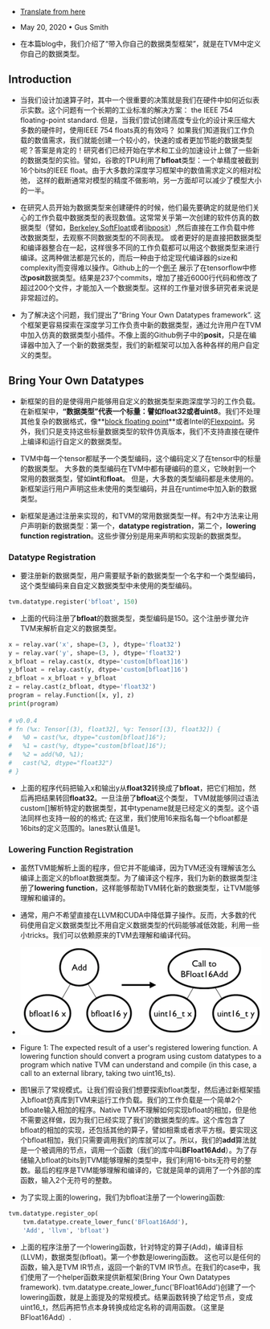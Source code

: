 - [Translate from here](https://tvm.apache.org/2020/05/20/bring-your-own-datatypes)
- May 20, 2020 • Gus Smith

- 在本篇blog中，我们介绍了“带入你自己的数据类型框架”，就是在TVM中定义你自己的数据类型。

## Introduction
- 当我们设计加速算子时，其中一个很重要的决策就是我们在硬件中如何近似表示实数。这个问题有一个长期的工业标准的解决方案： the IEEE 754 floating-point standard. 但是，当我们尝试创建高度专业化的设计来压缩大多数的硬件时，使用IEEE 754 floats真的有效吗？ 如果我们知道我们工作负载的数值需求，我们就能创建一个较小的，快速的或者更加节能的数据类型呢？答案是肯定的！研究者们已经开始在学术和工业的加速设计上做了一些新的数据类型的实验。譬如，谷歌的TPU利用了**bfloat**类型：一个单精度被截到16个bits的IEEE float。由于大多数的深度学习框架中的数值需求定义的相对松弛， 这样的截断通常对模型的精度不做影响，另一方面却可以减少了模型大小的一半。

- 在研究人员开始为数据类型来创建硬件的时候，他们最先要确定的就是他们关心的工作负载中数据类型的表现数值。这常常关乎第一次创建的软件仿真的数据类型（譬如，[Berkeley SoftFloat](http://www.jhauser.us/arithmetic/SoftFloat.html)或者[libposit](https://github.com/cjdelisle/libposit)）,然后直接在工作负载中修改数据类型，去观察不同数据类型的不同表现。 或者更好的是直接把数据类型和编译器整合在一起，这样很多不同的工作负载都可以用这个数据类型来进行编译。这两种做法都是冗长的，而后一种由于给定现代编译器的size和complexity而变得难以操作。Github上的一个[例子](https://github.com/xman/tensorflow) 展示了在tensorflow中修改**posit**数据类型。结果是237个commits，增加了接近6000行代码和修改了超过200个文件，才能加入一个数据类型。这样的工作量对很多研究者来说是非常超过的。

- 为了解决这个问题，我们提出了“Bring Your Own Datatypes framework”. 这个框架更容易探索在深度学习工作负责中新的数据类型，通过允许用户在TVM中加入仿真的数据类型小插件。不像上面的Github例子中的**posit**，只是在编译器中加入了一个新的数据类型，我们的新框架可以加入各种各样的用户自定义的类型。

## Bring Your Own Datatypes
- 新框架的目的是使得用户能够用自定义的数据类型来跑深度学习的工作负载。在新框架中，**“数据类型”**代表一个标量：譬如**float32或者uint8**。我们不处理其他复杂的数据格式，像**[block floating point](https://en.wikipedia.org/wiki/Block_floating_point)**或者Intel的[Flexpoint](https://arxiv.org/abs/1711.02213)。另外，我们只是支持这些标量数据类型的软件仿真版本，我们不支持直接在硬件上编译和运行自定义的数据类型。

- TVM中每一个tensor都赋予一个类型编码，这个编码定义了在tensor中的标量的数据类型。 大多数的类型编码在TVM中都有硬编码的意义，它映射到一个常用的数据类型，譬如**int**和**float**。 但是，大多数的类型编码都是未使用的。新框架运行用户声明这些未使用的类型编码，并且在runtime中加入新的数据类型。

- 新框架是通过注册来实现的，和TVM的常用数据类型一样。有2中方法来让用户声明新的数据类型：第一个，**datatype registration**，第二个，**lowering function registration**。这些步骤分别是用来声明和实现新的数据类型。

### Datatype Registration
- 要注册新的数据类型，用户需要赋予新的数据类型一个名字和一个类型编码， 这个类型编码来自自定义数据类型中未使用的类型编码。
``` python
tvm.datatype.register('bfloat', 150)
```
- 上面的代码注册了**bfloat**的数据类型，类型编码是150。这个注册步骤允许TVM来解析自定义的数据类型。
```python
x = relay.var('x', shape=(3, ), dtype='float32')
y = relay.var('y', shape=(3, ), dtype='float32')
x_bfloat = relay.cast(x, dtype='custom[bfloat]16')
y_bfloat = relay.cast(y, dtype='custom[bfloat]16')
z_bfloat = x_bfloat + y_bfloat
z = relay.cast(z_bfloat, dtype='float32')
program = relay.Function([x, y], z)
print(program)

# v0.0.4
# fn (%x: Tensor[(3), float32], %y: Tensor[(3), float32]) {
#   %0 = cast(%x, dtype="custom[bfloat]16");
#   %1 = cast(%y, dtype="custom[bfloat]16");
#   %2 = add(%0, %1);
#   cast(%2, dtype="float32")
# }
```
- 上面的程序代码把输入x和输出y从**float32**转换成了**bfloat**，把它们相加，然后再把结果转回**float32**。一旦注册了**bfloat**这个类型， TVM就能够同过语法custom[<typname>]解析特定的数据类型，其中typename就是已经定义的类型。这个语法同样也支持一般的<bits><lanes>的格式; 在这里，我们使用16来指名每一个bfloat都是16bits的定义范围的。lanes默认值是1。

### Lowering Function Registration
- 虽然TVM能解析上面的程序，但它并不能编译，因为TVM还没有理解该怎么编译上面定义的bfloat数据类型。为了编译这个程序，我们为新的数据类型注册了**lowering function**，这样能够帮助TVM转化新的数据类型，让TVM能够理解和编译的。

- 通常，用户不希望直接在LLVM和CUDA中降低算子操作。反而，大多数的代码使用自定义数据类型比不用自定义数据类型的代码能够减低效能，利用一些小tricks。我们可以依赖原来的TVM去理解和编译代码。
- ![lowering](asserts/lowering.png)
- Figure 1: The expected result of a user's registered lowering function. A lowering function should convert a program using custom datatypes to a program which native TVM can understand and compile (in this case, a call to an external library, taking two uint16_ts).

- 图1展示了常规模式。让我们假设我们想要探索bfloat类型，然后通过新框架插入bfloat仿真库到TVM来运行工作负载。我们的工作负载是一个简单2个bfloate输入相加的程序。Native TVM不理解如何实现bfloat的相加，但是他不需要这样做，因为我们已经实现了我们的数据类型的库。这个库包含了bfloat的相加的实现，还包括其他的算子，譬如相乘或者求平方根。要实现这个bfloat相加，我们只需要调用我们的库就可以了。所以，我们的**add**算法就是一个被调用的节点，调用一个函数（我们的库中叫**BFloat16Add**）。为了存储输入bfloat的bits到TVM能够理解的类型中，我们利用16-bits无符号的整数。最后的程序是TVM能够理解和编译的，它就是简单的调用了一个外部的库函数，输入2个无符号的整数。

- 为了实现上面的lowering，我们为bfloat注册了一个lowering函数:
```python
tvm.datatype.register_op(
    tvm.datatype.create_lower_func('BFloat16Add'),
    'Add', 'llvm', 'bfloat')
```

- 上面的程序注册了一个lowering函数，针对特定的算子(Add)，编译目标(LLVM)，数据类型(bfloat)。第一个参数是lowering函数。 这也可以是任何的函数，输入是TVM IR节点，返回一个新的TVM IR节点。在我们的case中，我们使用了一个helper函数来提供新框架(Bring Your Own Datatypes framework). tvm.datatype.create_lower_func('BFloat16Add')创建了一个lowering函数，就是上面提及的常规模式。结果函数转换了给定节点，变成uint16_t，然后再把节点本身转换成给定名称的调用函数。（这里是BFloat16Add）.
